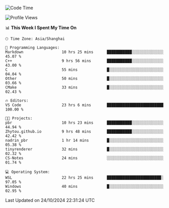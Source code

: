 <!--START_SECTION:waka-->
![Code Time](http://img.shields.io/badge/Code%20Time-2%2C070%20hrs%2019%20mins-blue)

![Profile Views](http://img.shields.io/badge/Profile%20Views-0-blue)

📊 **This Week I Spent My Time On** 

```text
🕑︎ Time Zone: Asia/Shanghai

💬 Programming Languages: 
Markdown                 10 hrs 25 mins      ███████████░░░░░░░░░░░░░░   45.07 % 
C++                      9 hrs 56 mins       ███████████░░░░░░░░░░░░░░   43.00 % 
C                        55 mins             █░░░░░░░░░░░░░░░░░░░░░░░░   04.04 % 
Other                    50 mins             █░░░░░░░░░░░░░░░░░░░░░░░░   03.66 % 
CMake                    33 mins             █░░░░░░░░░░░░░░░░░░░░░░░░   02.43 % 

🔥 Editors: 
VS Code                  23 hrs 6 mins       █████████████████████████   100.00 % 

🐱‍💻 Projects: 
pbr                      10 hrs 23 mins      ███████████░░░░░░░░░░░░░░   44.94 % 
Zhytou.github.io         9 hrs 48 mins       ███████████░░░░░░░░░░░░░░   42.42 % 
nadrin_pbr               1 hr 14 mins        █░░░░░░░░░░░░░░░░░░░░░░░░   05.38 % 
tinyrenderer             32 mins             █░░░░░░░░░░░░░░░░░░░░░░░░   02.32 % 
CS-Notes                 24 mins             ░░░░░░░░░░░░░░░░░░░░░░░░░   01.74 % 

💻 Operating System: 
WSL                      22 hrs 25 mins      ████████████████████████░   97.05 % 
Windows                  40 mins             █░░░░░░░░░░░░░░░░░░░░░░░░   02.95 % 
```


 Last Updated on 24/10/2024 22:31:24 UTC
<!--END_SECTION:waka-->